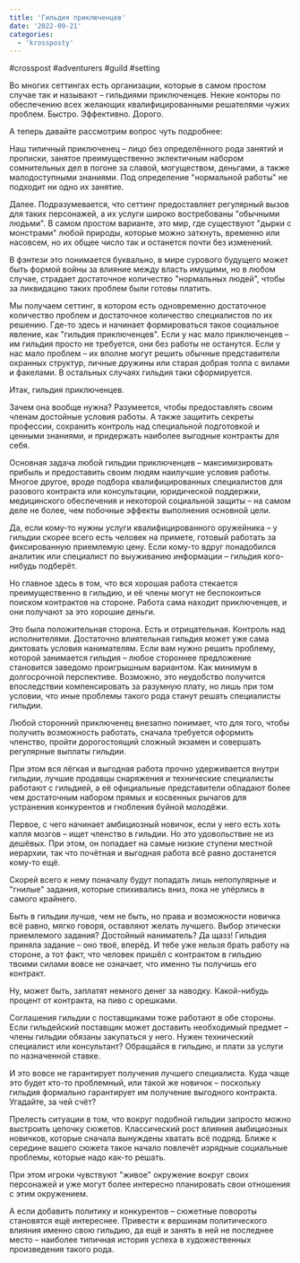 ```yaml
---
title: 'Гильдия приключенцев'
date: '2022-09-21'
categories:
  - 'krossposty'
---
```


#crosspost #adventurers #guild #setting

Во многих сеттингах есть организации, которые в самом простом случае так и называют – гильдиями приключенцев. Некие конторы по обеспечению всех желающих квалифицированными решателями чужих проблем. Быстро. Эффективно. Дорого.

А теперь давайте рассмотрим вопрос чуть подробнее:

Наш типичный приключенец – лицо без определённого рода занятий и прописки, занятое преимущественно эклектичным набором сомнительных дел в погоне за славой, могуществом, деньгами, а также малодоступными знаниями. Под определение "нормальной работы" не подходит ни одно их занятие.

Далее. Подразумевается, что сеттинг предоставляет регулярный вызов для таких персонажей, а их услуги широко востребованы "обычными людьми". В самом простом варианте, это мир, где существуют "дырки с монстрами" любой природы, которые можно заткнуть, временно или насовсем, но их общее число так и останется почти без изменений.

В фэнтези это понимается буквально, в мире сурового будущего может быть формой войны за влияние между власть имущими, но в любом случае, страдает достаточное количество "нормальных людей", чтобы за ликвидацию таких проблем были готовы платить.

Мы получаем сеттинг, в котором есть одновременно достаточное количество проблем и достаточное количество специалистов по их решению. Где-то здесь и начинает формироваться такое социальное явление, как "гильдия приключенцев". Если у нас мало приключенцев – им гильдия просто не требуется, они без работы не останутся. Если у нас мало проблем – их вполне могут решить обычные представители охранных структур, личные дружины или старая добрая толпа с вилами и факелами. В остальных случаях гильдия таки сформируется.

Итак, гильдия приключенцев.

Зачем она вообще нужна? Разумеется, чтобы предоставлять своим членам достойные условия работы. А также защитить секреты профессии, сохранить контроль над специальной подготовкой и ценными знаниями, и придержать наиболее выгодные контракты для себя.

Основная задача любой гильдии приключенцев – максимизировать прибыль и предоставить своим людям наилучшие условия работы. Многое другое, вроде подбора квалифицированных специалистов для разового контракта или консультации, юридической поддержки, медицинского обеспечения и некоторой социальной защиты – на самом деле не более, чем побочные эффекты выполнения основной цели.

Да, если кому-то нужны услуги квалифицированного оружейника – у гильдии скорее всего есть человек на примете, готовый работать за фиксированную приемлемую цену. Если кому-то вдруг понадобился аналитик или специалист по выуживанию информации – гильдия кого-нибудь подберёт.

Но главное здесь в том, что вся хорошая работа стекается преимущественно в гильдию, и её члены могут не беспокоиться поиском контрактов на стороне. Работа сама находит приключенцев, и они получают за это хорошие деньги.

Это была положительная сторона. Есть и отрицательная. Контроль над исполнителями. Достаточно влиятельная гильдия может уже сама диктовать условия нанимателям. Если вам нужно решить проблему, которой занимается гильдия – любое стороннее предложение становится заведомо проигрышным вариантом. Как минимум в долгосрочной перспективе. Возможно, это неудобство получится впоследствии компенсировать за разумную плату, но лишь при том условии, что иные проблемы такого рода станут решать специалисты гильдии.

Любой сторонний приключенец внезапно понимает, что для того, чтобы получить возможность работать, сначала требуется оформить членство, пройти дорогостоящий сложный экзамен и совершать регулярные выплаты гильдии.

При этом вся лёгкая и выгодная работа прочно удерживается внутри гильдии, лучшие продавцы снаряжения и технические специалисты работают с гильдией, а её официальные представители обладают более чем достаточным набором прямых и косвенных рычагов для устранения конкурентов и гнобления буйной молодёжи.

Первое, с чего начинает амбициозный новичок, если у него есть хоть капля мозгов – ищет членство в гильдии. Но это удовольствие не из дешёвых. При этом, он попадает на самые низкие ступени местной иерархии, так что почётная и выгодная работа всё равно достанется кому-то ещё.

Скорей всего к нему поначалу будут попадать лишь непопулярные и "гнилые" задания, которые спихивались вниз, пока не упёрлись в самого крайнего.

Быть в гильдии лучше, чем не быть, но права и возможности новичка всё равно, мягко говоря, оставляют желать лучшего. Выбор этически приемлемого задания? Достойный наниматель? Да щазз! Гильдия приняла задание – оно твоё, вперёд. И тебе уже нельзя брать работу на стороне, а тот факт, что человек пришёл с контрактом в гильдию твоими силами вовсе не означает, что именно ты получишь его контракт.

Ну, может быть, заплатят немного денег за наводку. Какой-нибудь процент от контракта, на пиво с орешками.

Соглашения гильдии с поставщиками тоже работают в обе стороны. Если гильдейский поставщик может доставить необходимый предмет – члены гильдии обязаны закупаться у него. Нужен технический специалист или консультант? Обращайся в гильдию, и плати за услуги по назначенной ставке.

И это вовсе не гарантирует получения лучшего специалиста. Куда чаще это будет кто-то проблемный, или такой же новичок – поскольку гильдия формально гарантирует им получение выгодного контракта. Угадайте, за чей счёт?

Прелесть ситуации в том, что вокруг подобной гильдии запросто можно выстроить цепочку сюжетов. Классический рост влияния амбициозных новичков, которые сначала вынуждены хватать всё подряд. Ближе к середине вашего сюжета такое начало повлечёт изрядные социальные проблемы, которые надо как-то решать.

При этом игроки чувствуют "живое" окружение вокруг своих персонажей и уже могут более интересно планировать свои отношения с этим окружением.

А если добавить политику и конкурентов – сюжетные повороты становятся ещё интереснее. Привести к вершинам политического влияния именно свою гильдию, да ещё и занять в ней не последнее место – наиболее типичная история успеха в художественных произведения такого рода.
